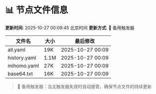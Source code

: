 # 📊 节点文件信息

**更新时间**: 2025-10-27 00:09:45 北京时间
**更新方式**: 🔄 备用触发器

| 文件名 | 大小 | 最后修改 |
|--------|------|----------|
| all.yaml | 19K | 2025-10-27 00:09 |
| history.yaml | 1.1M | 2025-10-27 00:09 |
| mihomo.yaml | 27K | 2025-10-27 00:09 |
| base64.txt | 16K | 2025-10-27 00:09 |

> 🔄 备用触发器：当主触发器失效时自动接管，确保节点文件的持续更新
